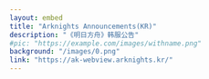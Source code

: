```yaml
---
layout: embed
title: "Arknights Announcements(KR)"
description: "《明日方舟》韩服公告"
#pic: "https://example.com/images/withname.png"
background: "/images/0.png" 
link: "https://ak-webview.arknights.kr/"
---
```

